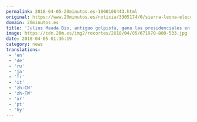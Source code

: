```yaml
---
permalink: 2018-04-05-20minutos.es-1800108443.html
original: https://www.20minutos.es/noticia/3305174/0/sierra-leona-elecciones-maada-bio-golpista/
domain: 20minutos.es
title: 'Julius Maada Bio, antiguo golpista, gana las presidenciales en Sierra Leona'
image: https://cdn.20m.es/img2/recortes/2018/04/05/671970-800-533.jpg
date: 2018-04-05 01:36:19
category: news
translations: 
 - 'en'
 - 'de'
 - 'ru'
 - 'ja'
 - 'fr'
 - 'it'
 - 'zh-CN'
 - 'zh-TW'
 - 'ar'
 - 'pt'
 - 'hy'
---
```


